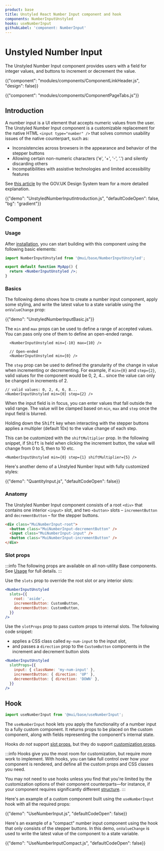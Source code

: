 ```yaml
---
product: base
title: Unstyled React Number Input component and hook
components: NumberInputUnstyled
hooks: useNumberInput
githubLabel: 'component: NumberInput'
---
```


# Unstyled Number Input

<p class="description">The Unstyled Number Input component provides users with a field for integer values, and buttons to increment or decrement the value.</p>

{{"component": "modules/components/ComponentLinkHeader.js", "design": false}}

{{"component": "modules/components/ComponentPageTabs.js"}}

## Introduction

A number input is a UI element that accepts numeric values from the user.
The Unstyled Number Input component is a customizable replacement for the native HTML `<input type="number" />` that solves common usability issues of the native counterpart, such as:

- Inconsistencies across browsers in the appearance and behavior of the stepper buttons
- Allowing certain non-numeric characters ('e', '+', '-', '.') and silently discarding others
- Incompatibilities with assistive technologies and limited accessibility features

See [this article](https://technology.blog.gov.uk/2020/02/24/why-the-gov-uk-design-system-team-changed-the-input-type-for-numbers/) by the GOV.UK Design System team for a more detailed explanation.

{{"demo": "UnstyledNumberInputIntroduction.js", "defaultCodeOpen": false, "bg": "gradient"}}

## Component

### Usage

After [installation](/base/getting-started/installation/), you can start building with this component using the following basic elements:

```jsx
import NumberInputUnstyled from '@mui/base/NumberInputUnstyled';

export default function MyApp() {
  return <NumberInputUnstyled />;
}
```

### Basics

The following demo shows how to create a number input component, apply some styling, and write the latest value to a state variable using the `onValueChange` prop:

{{"demo": "UnstyledNumberInputBasic.js"}}

The `min` and `max` props can be used to define a range of accepted values. You can pass only one of them to define an open-ended range.

```tsx
  <NumberInputUnstyled min={-10} max={10} />

  // Open-ended
  <NumberInputUnstyled min={0} />
```

The `step` prop can be used to defined the granularity of the change in value when incrementing or decrementing. For example, if `min={0}` and `step={2}`, valid values for the component would be 0, 2, 4… since the value can only be changed in increments of 2.

```tsx
// valid values: 0, 2, 4, 6, 8...
<NumberInputUnstyled min={0} step={2} />
```

When the input field is in focus, you can enter values that fall outside the valid range. The value will be clamped based on `min`, `max` and `step` once the input field is blurred.

Holding down the <kbd>Shift</kbd> key when interacting with the stepper buttons applies a multipler (default 10x) to the value change of each step.

This can be customized with the `shiftMultiplier` prop. In the following snippet, if <kbd>Shift</kbd> is held when clicking the increment button, the value will change from 0 to 5, then to 10 etc.

```tsx
<NumberInputUnstyled min={0} step={1} shiftMultiplier={5} />
```

Here's another demo of a Unstyled Number Input with fully customized styles:

{{"demo": "QuantityInput.js", "defaultCodeOpen": false}}

### Anatomy

The Unstyled Number Input component consists of a root `<div>` that contains one interior `<input>` slot, and two `<button>` slots – `incrementButton` and `decrementButton` – for the stepper buttons.

```html
<div class="MuiNumberInput-root">
  <button class="MuiNumberInput-decrementButton" />
  <input class="MuiNumberInput-input" />
  <button class="MuiNumberInput-incrementButton" />
</div>
```

### Slot props

:::info
The following props are available on all non-utility Base components.
See [Usage](/base/getting-started/usage/) for full details.
:::

Use the `slots` prop to override the root slot or any interior slots:

```jsx
<NumberInputUnstyled
  slots={{
    root: 'aside',
    incrementButton: CustomButton,
    decrementButton: CustomButton,
  }}
/>
```

Use the `slotProps` prop to pass custom props to internal slots.
The following code snippet:

- applies a CSS class called `my-num-input` to the input slot,
- and passes a `direction` prop to the `CustomButton` components in the increment and decrement button slots

```jsx
<NumberInputUnstyled
  slotProps={{
    input: { className: 'my-num-input' },
    incrementButton: { direction: 'UP' },
    decrementButton: { direction: 'DOWN' },
  }}
/>
```

## Hook

```js
import useNumberInput from '@mui/base/useNumberInput';
```

The `useNumberInput` hook lets you apply the functionality of a number input to a fully custom component.
It returns props to be placed on the custom component, along with fields representing the component's internal state.

Hooks _do not_ support [slot props](#slot-props), but they do support [customization props](#customization).

:::info
Hooks give you the most room for customization, but require more work to implement.
With hooks, you can take full control over how your component is rendered, and define all the custom props and CSS classes you need.

You may not need to use hooks unless you find that you're limited by the customization options of their component counterparts—for instance, if your component requires significantly different [structure](#anatomy).
:::

Here's an example of a custom component built using the `useNumberInput` hook with all the required props:

{{"demo": "UseNumberInput.js", "defaultCodeOpen": false}}

Here's an example of a "compact" number input component using the hook that only consists of the stepper buttons.
In this demo, `onValueChange` is used to write the latest value of the component to a state variable.

{{"demo": "UseNumberInputCompact.js", "defaultCodeOpen": false}}
